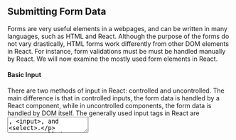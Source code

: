 ## Submitting Form Data

Forms are very useful elements in a webpages, and can be written in many languages, such as HTML and React. Although the purpose of the forms do not vary drastically, HTML forms work differently from other DOM elements in React. For instance, form validations must be must be handled manually by React. We will now examine the mostly used form elements in React.

#### Basic Input

There are two methods of input in React: controlled and uncontrolled. The main difference is that in controlled inputs, the form data is handled by a React component, while in uncontrolled components, the form data is handled by DOM itself. The generally used input tags in React are <textarea>, <input>, and <select>.  
  
Uncontrolled inputs resemble HTML form elements, and these inputs can remember the last user input. With this input, the value is needed to be pulled when the user needs it or when it is submitted. Their value can be get using the onClick function.  
Controlled inputs is more the React way and update the variable attached to the tag when the value in the input field is changed. For instance, this can be done with the syntax:  

`
<input value={someValue} onChange={handleChange} />  
`

where someValue is a variable and handleChange is the function.  

#### Submitting the Form

The uncontrolled input types can be submitted by using the onSubmit tag attached to a form element that has a button. This can be done with the syntax:  

`
<form onSubmit={this.handleSubmit}>
`

where this.handleSubmit is a function.  

The controlled inputs uses the onChange to capture the text value in the input when any change occurs. the variable in the value attribute is updated, and the function called in onChange attribute executes at any change  

#### An Example Form

in the connect 4 game we used a form to get the player's information, and the code snippet for this function is:  

`
<form onSubmit={this.handleSubmit}>
  <label>
    Player 1 Name:    
    <input type="text" value={this.state.valuePlayer1} onChange={this.handleChangePlayer1} />
  </label>
  <label>
     Player 2 Name:
     <input type="text" value={this.state.valuePlayer2} onChange={this.handleChangePlayer2} />
   </label>
  <input type="submit" value="Submit" />
</form>
handleSubmit(event) {
  if(this.state.valuePlayer2 != '' && this.state.valuePlayer1 != ''){
    this.props.playerData.player1Name = this.state.valuePlayer1;
    this.props.playerData.player2Name = this.state.valuePlayer2;
    this.setState({toGame: true});
  }else{
    alert('please enter a name for both players');
  }
}
`

## Pulling API data using fetch.then

The browser connects to the API of an external web server and pulls the data it needs.. The sample syntax is:  

`
fetch(url).then(result => result.json()).then(result => {this.setState({data: result})});
`

The url is the website we want get the data from. The first then turns the result into the JSON format. The second then assigns the JSON API into the data array.  
